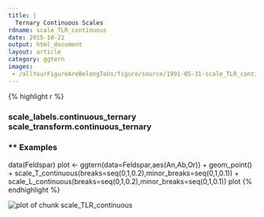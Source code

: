 ```yaml
---
title: |
  Ternary Continuous Scales
rdname: scale_TLR_continuous
date: 2015-10-22
output: html_document
layout: article
category: ggtern
images:
 - /allYourFigureAreBelongToUs/figure/source/1991-05-31-scale_TLR_continuous//scale_TLR_continuous-1.png
---
```





{% highlight r %}
###   scale_labels.continuous_ternary scale_transform.continuous_ternary

### ** Examples

data(Feldspar)
  plot <- ggtern(data=Feldspar,aes(An,Ab,Or)) + geom_point() +
          scale_T_continuous(breaks=seq(0,1,0.2),minor_breaks=seq(0,1,0.1)) +
          scale_L_continuous(breaks=seq(0,1,0.2),minor_breaks=seq(0,1,0.1))
  plot
{% endhighlight %}

![plot of chunk scale_TLR_continuous](/allYourFigureAreBelongToUs/figure/source/1991-05-31-scale_TLR_continuous/scale_TLR_continuous-1.png) 